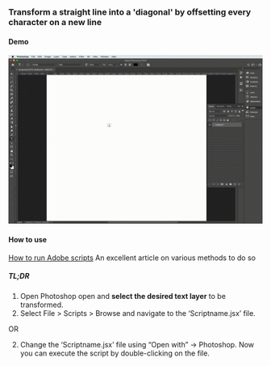 ### Transform a straight line into a 'diagonal' by offsetting every character on a new line


#### Demo
![Demo of the script](adobe-text-offset-demo2.gif)


#### How to use
[How to run Adobe scripts](https://medium.com/photoshop-tips/how-to-run-script-465d45031de6) An excellent article on various methods to do so

##### TL;DR
1. Open Photoshop open and **select the desired text layer** to be transformed.
2. Select File > Scripts > Browse and navigate to the ‘Scriptname.jsx’ file.

OR 

2. Change the ‘Scriptname.jsx’ file using “Open with” -> Photoshop. Now you can execute the script by double-clicking on the file.

